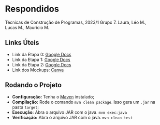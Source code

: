 # Respondidos
Técnicas de Construção de Programas, 2023/1
Grupo 7. Laura, Léo M., Lucas M., Maurício M. 

## Links Úteis

- Link da Etapa 0: [Google Docs](https://docs.google.com/document/d/1789nxf6V3hf04zTRdXc-eYION9ZFuB7ftzD6t1-xtKs/edit)
- Link da Etapa 1: [Google Docs](https://docs.google.com/document/d/1IuYG09YTCXXJD29IiMEV57D-zfnYzi3bxe9PABZJbcU/edit)
- Link da Etapa 2: [Google Docs](https://docs.google.com/document/d/19ZnCdbigiGLhZnXjlKxfwlcULwBTr-21U1cQyQ9aMsQ/edit)
- Link dos Mockups: [Canva](https://www.canva.com/design/DAFl76z8Uyw/5YnvoC4A0qqq2YpjCRl4TA/edit) 

## Rodando o Projeto

- **Configuração:** Tenha o [Maven](https://maven.apache.org/download.cgi) instalado;
- **Compilação:** Rode o comando `mvn clean package`. Isso gera um `.jar` na pasta `target`;
- **Execução:** Abra o arquivo JAR com o java. `mvn exec:java` 
- **Verificação:** Abra o arquivo JAR com o java. `mvn clean test` 
